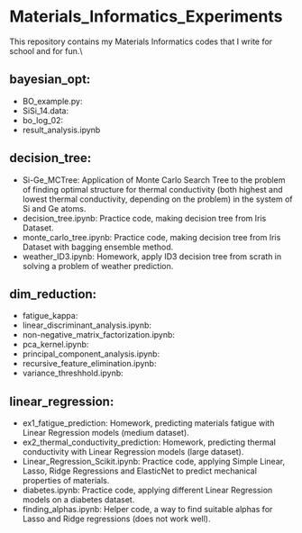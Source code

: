 # Materials_Informatics_Experiments
This repository contains my Materials Informatics codes that I write for school and for fun.\
## bayesian_opt:
* BO_example.py: 
* SiSi_14.data:
* bo_log_02: 
* result_analysis.ipynb

## decision_tree:
* Si-Ge_MCTree: Application of Monte Carlo Search Tree to the problem of finding optimal structure for thermal conductivity (both highest and lowest thermal conductivity, depending on the problem) in the system of Si and Ge atoms.
* decision_tree.ipynb: Practice code, making decision tree from Iris Dataset.
* monte_carlo_tree.ipynb: Practice code, making decision tree from Iris Dataset with bagging ensemble method.
* weather_ID3.ipynb: Homework, apply ID3 decision tree from scrath in solving a problem of weather prediction.

## dim_reduction:
* fatigue_kappa: 
* linear_discriminant_analysis.ipynb:
* non-negative_matrix_factorization.ipynb:
* pca_kernel.ipynb:
* principal_component_analysis.ipynb:
* recursive_feature_elimination.ipynb:
* variance_threshhold.ipynb:

## linear_regression: 
* ex1_fatigue_prediction: Homework, predicting materials fatigue with Linear Regression models (medium dataset). 
* ex2_thermal_conductivity_prediction: Homework, predicting thermal conductivity with Linear Regression models (large dataset). 
* Linear_Regression_Scikit.ipynb: Practice code, applying Simple Linear, Lasso, Ridge Regressions and ElasticNet to predict mechanical properties of materials. 
* diabetes.ipynb: Practice code, applying different Linear Regression models on a diabetes dataset.
* finding_alphas.ipynb: Helper code, a way to find suitable alphas for Lasso and Ridge regressions (does not work well).
